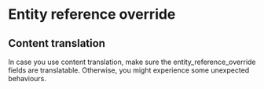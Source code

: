 # Entity reference override

## Content translation

In case you use content translation, make sure the entity_reference_override fields are translatable.
Otherwise, you might experience some unexpected behaviours.
